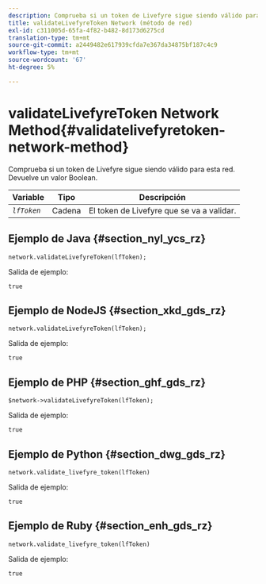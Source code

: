 ```yaml
---
description: Comprueba si un token de Livefyre sigue siendo válido para esta red. Devuelve un valor Boolean.
title: validateLivefyreToken Network (método de red)
exl-id: c311005d-65fa-4f82-b482-8d173d6275cd
translation-type: tm+mt
source-git-commit: a2449482e617939cfda7e367da34875bf187c4c9
workflow-type: tm+mt
source-wordcount: '67'
ht-degree: 5%

---
```


# validateLivefyreToken Network Method{#validatelivefyretoken-network-method}

Comprueba si un token de Livefyre sigue siendo válido para esta red. Devuelve un valor Boolean.

| Variable | Tipo | Descripción |
|---|---|---|
| *`lfToken`* | Cadena | El token de Livefyre que se va a validar. |

## Ejemplo de Java {#section_nyl_ycs_rz}

```
network.validateLivefyreToken(lfToken); 
```

Salida de ejemplo:

```
true 
```

## Ejemplo de NodeJS {#section_xkd_gds_rz}

```
network.validateLivefyreToken(lfToken); 
```

Salida de ejemplo:

```
true 
```

## Ejemplo de PHP {#section_ghf_gds_rz}

```
$network->validateLivefyreToken(lfToken); 
```

Salida de ejemplo:

```
true 
```

## Ejemplo de Python {#section_dwg_gds_rz}

```
network.validate_livefyre_token(lfToken) 
```

Salida de ejemplo:

```
true 
```

## Ejemplo de Ruby {#section_enh_gds_rz}

```
network.validate_livefyre_token(lfToken) 
```

Salida de ejemplo:

```
true 
```
